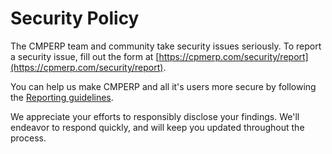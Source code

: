 # Security Policy

The CMPERP team and community take security issues seriously. To report a security issue, fill out the form at [https://cpmerp.com/security/report](https://cpmerp.com/security/report).

You can help us make CMPERP and all it's users more secure by following the [Reporting guidelines](https://cpmerp.com/security).

We appreciate your efforts to responsibly disclose your findings. We'll endeavor to respond quickly, and will keep you updated throughout the process.